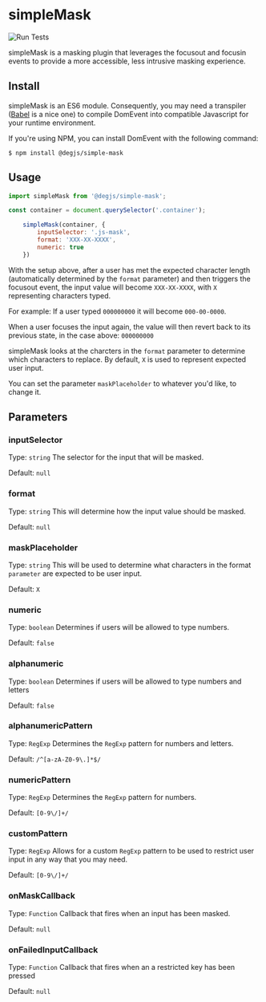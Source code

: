 # simpleMask
![Run Tests](https://github.com/DEGJS/expander/workflows/Run%20Tests/badge.svg)

simpleMask is a masking plugin that leverages the focusout and focusin events to provide a more accessible, less intrusive masking experience.

## Install
simpleMask is an ES6 module. Consequently, you may need a transpiler ([Babel](https://babeljs.io) is a nice one) to compile DomEvent into compatible Javascript for your runtime environment.

If you're using NPM, you can install DomEvent with the following command:

```
$ npm install @degjs/simple-mask
```

## Usage
``` javascript
import simpleMask from '@degjs/simple-mask';

const container = document.querySelector('.container');

    simpleMask(container, {
        inputSelector: '.js-mask',
        format: 'XXX-XX-XXXX',
        numeric: true
    })
```

With the setup above, after a user has met the expected character length (automatically determined by the ```format``` parameter) and then triggers the focusout event, the input value will become ```XXX-XX-XXXX```, with ```X``` representing characters typed.

For example: If a user typed ```000000000``` it will become ```000-00-0000```.

When a user focuses the input again, the value will then revert back to its previous state, in the case above: ```000000000```


simpleMask looks at the charcters in the ```format``` parameter to determine which characters to replace. By default,  ```X``` is used to represent expected user input.

You can set the parameter ```maskPlaceholder``` to whatever you'd like, to change it.

## Parameters

### inputSelector
Type: `string`
The selector for the input that will be masked.

Default: `null`

### format
Type: `string`
This will determine how the input value should be masked.

Default: `null`

### maskPlaceholder
Type: `string`
This will be used to determine what characters in the format `parameter` are expected to be user input.

Default: `X`

### numeric
Type: `boolean`
Determines if users will be allowed to type numbers.

Default: `false`

### alphanumeric
Type: `boolean`
Determines if users will be allowed to type numbers and letters

Default: `false`

### alphanumericPattern
Type: `RegExp`
Determines the `RegExp` pattern for numbers and letters.

Default: `/^[a-zA-Z0-9\.]*$/`

### numericPattern
Type: `RegExp`
Determines the `RegExp` pattern for numbers.

Default: `[0-9\/]+/`

### customPattern
Type: `RegExp`
Allows for a custom `RegExp` pattern to be used to restrict user input in any way that you may need.

Default: `[0-9\/]+/`

### onMaskCallback
Type: `Function`
Callback that fires when an input has been masked.

Default: `null`

### onFailedInputCallback
Type: `Function`
Callback that fires when an a restricted key has been pressed

Default: `null`
